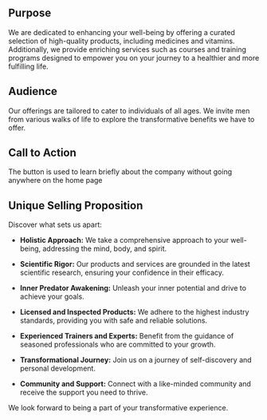 ## **Purpose**

We are dedicated to enhancing your well-being by offering a curated selection of high-quality products, including medicines and vitamins. Additionally, we provide enriching services such as courses and training programs designed to empower you on your journey to a healthier and more fulfilling life.

## **Audience**

Our offerings are tailored to cater to individuals of all ages. We invite men from various walks of life to explore the transformative benefits we have to offer.

## **Call to Action**

The button is used to learn briefly about the company without going anywhere on the home page

## **Unique Selling Proposition**

Discover what sets us apart:

- **Holistic Approach:** We take a comprehensive approach to your well-being, addressing the mind, body, and spirit.

- **Scientific Rigor:** Our products and services are grounded in the latest scientific research, ensuring your confidence in their efficacy.

- **Inner Predator Awakening:** Unleash your inner potential and drive to achieve your goals.

- **Licensed and Inspected Products:** We adhere to the highest industry standards, providing you with safe and reliable solutions.

- **Experienced Trainers and Experts:** Benefit from the guidance of seasoned professionals who are committed to your growth.

- **Transformational Journey:** Join us on a journey of self-discovery and personal development.

- **Community and Support:** Connect with a like-minded community and receive the support you need to thrive.

We look forward to being a part of your transformative experience.